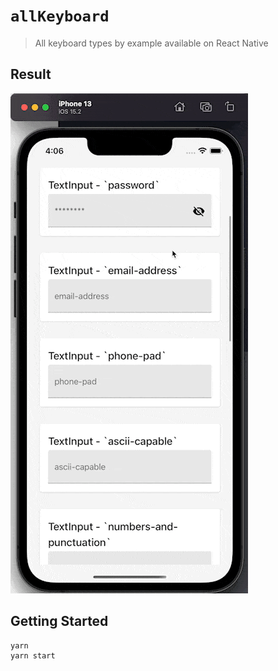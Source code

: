 # `allKeyboard`

> All keyboard types by example available on React Native

## Result

![React Native keyboard preview](./assets/example.gif)

## Getting Started

```console
yarn
yarn start
```
